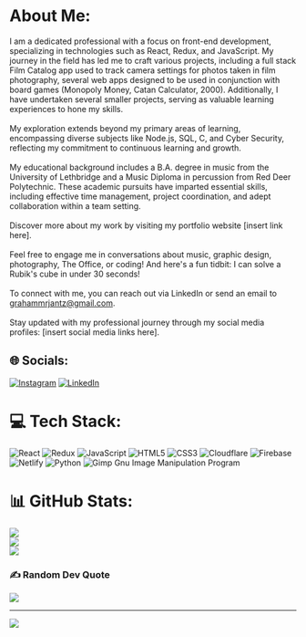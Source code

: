 # About Me:
I am a dedicated professional with a focus on front-end development, specializing in technologies such as React, Redux, and JavaScript. My journey in the field has led me to craft various projects, including a full stack Film Catalog app used to track camera settings for photos taken in film photography, several web apps designed to be used in conjunction with board games (Monopoly Money, Catan Calculator, 2000). Additionally, I have undertaken several smaller projects, serving as valuable learning experiences to hone my skills.<br><br>My exploration extends beyond my primary areas of learning, encompassing diverse subjects like Node.js, SQL, C, and Cyber Security, reflecting my commitment to continuous learning and growth.<br><br>My educational background includes a B.A. degree in music from the University of Lethbridge and a Music Diploma in percussion from Red Deer Polytechnic. These academic pursuits have imparted essential skills, including effective time management, project coordination, and adept collaboration within a team setting.<br><br>Discover more about my work by visiting my portfolio website [insert link here].<br><br>Feel free to engage me in conversations about music, graphic design, photography, The Office, or coding! And here's a fun tidbit: I can solve a Rubik's cube in under 30 seconds!<br><br>To connect with me, you can reach out via LinkedIn or send an email to grahammrjantz@gmail.com.<br><br>Stay updated with my professional journey through my social media profiles: [insert social media links here].<br>


## 🌐 Socials:
[![Instagram](https://img.shields.io/badge/Instagram-%23E4405F.svg?logo=Instagram&logoColor=white)](https://instagram.com/https://instagram.com/https://instagram.com/grahamjantz) [![LinkedIn](https://img.shields.io/badge/LinkedIn-%230077B5.svg?logo=linkedin&logoColor=white)](https://linkedin.com/in/https://linkedin.com/in/https://www.linkedin.com/in/graham-jantz-b87921145/) 

# 💻 Tech Stack:
![React](https://img.shields.io/badge/react-%2320232a.svg?style=for-the-badge&logo=react&logoColor=%2361DAFB) ![Redux](https://img.shields.io/badge/redux-%23593d88.svg?style=for-the-badge&logo=redux&logoColor=white) ![JavaScript](https://img.shields.io/badge/javascript-%23323330.svg?style=for-the-badge&logo=javascript&logoColor=%23F7DF1E) ![HTML5](https://img.shields.io/badge/html5-%23E34F26.svg?style=for-the-badge&logo=html5&logoColor=white) ![CSS3](https://img.shields.io/badge/css3-%231572B6.svg?style=for-the-badge&logo=css3&logoColor=white) ![Cloudflare](https://img.shields.io/badge/Cloudflare-F38020?style=for-the-badge&logo=Cloudflare&logoColor=white) ![Firebase](https://img.shields.io/badge/firebase-%23039BE5.svg?style=for-the-badge&logo=firebase) ![Netlify](https://img.shields.io/badge/netlify-%23000000.svg?style=for-the-badge&logo=netlify&logoColor=#00C7B7) ![Python](https://img.shields.io/badge/python-3670A0?style=for-the-badge&logo=python&logoColor=ffdd54) ![Gimp Gnu Image Manipulation Program](https://img.shields.io/badge/Gimp-657D8B?style=for-the-badge&logo=gimp&logoColor=FFFFFF)
# 📊 GitHub Stats:
![](https://github-readme-stats.vercel.app/api?username=grahamjantz&theme=dark&hide_border=false&include_all_commits=true&count_private=true)<br/>
![](https://github-readme-streak-stats.herokuapp.com/?user=grahamjantz&theme=dark&hide_border=false)<br/>
![](https://github-readme-stats.vercel.app/api/top-langs/?username=grahamjantz&theme=dark&hide_border=false&include_all_commits=true&count_private=true&layout=compact)

### ✍️ Random Dev Quote
![](https://quotes-github-readme.vercel.app/api?type=horizontal&theme=radical)

---
[![](https://visitcount.itsvg.in/api?id=grahamjantz&icon=0&color=0)](https://visitcount.itsvg.in)

<!-- Proudly created with GPRM ( https://gprm.itsvg.in ) -->
